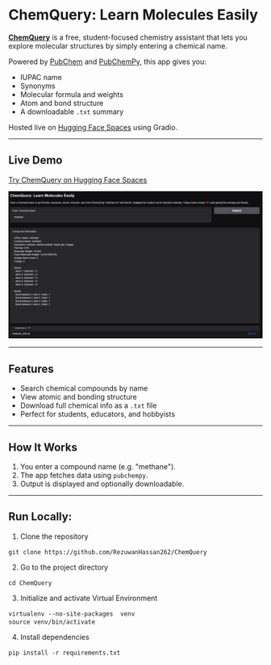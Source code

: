 # ChemQuery: Learn Molecules Easily

[**ChemQuery**](https://huggingface.co/spaces/Rezuwan/ChemQuery) is a free, student-focused chemistry assistant that lets you explore molecular structures by simply entering a chemical name.

Powered by [PubChem](https://pubchem.ncbi.nlm.nih.gov/) and [PubChemPy](https://pypi.org/project/PubChemPy/), this app gives you:
- IUPAC name
- Synonyms
- Molecular formula and weights
- Atom and bond structure
- A downloadable `.txt` summary

Hosted live on [Hugging Face Spaces](https://huggingface.co/spaces/Rezuwan/ChemQuery) using Gradio.

---

## Live Demo

 [Try ChemQuery on Hugging Face Spaces](https://huggingface.co/spaces/Rezuwan/ChemQuery)

![ChemQuery Screenshot](https://raw.githubusercontent.com/RezuwanHassan262/ChemQuery/main/images/app_screenshot.PNG) 

---

## Features

- Search chemical compounds by name
- View atomic and bonding structure
- Download full chemical info as a `.txt` file
- Perfect for students, educators, and hobbyists

---

## How It Works

1. You enter a compound name (e.g. "methane").
2. The app fetches data using `pubchempy`.
3. Output is displayed and optionally downloadable.

---

## Run Locally:

1. Clone the repository

```
git clone https://github.com/RezuwanHassan262/ChemQuery
```

2. Go to the project directory

```
cd ChemQuery
```

3. Initialize and activate Virtual Environment

```
virtualenv --no-site-packages  venv
source venv/bin/activate
```

4. Install dependencies

```
pip install -r requirements.txt
```
